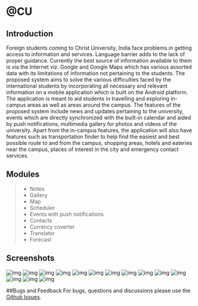 # @CU
## Introduction
Foreign students coming to Christ University, India face problems in getting access to information and services. Language barrier adds to the lack of proper guidance. Currently the best source of information available to them is via the Internet viz. Google and Google Maps which has various assorted data with its limitations of information not pertaining to the students.
The proposed system aims to solve the various difficulties faced by the international students by incorporating all necessary and relevant information on a mobile application which is built on the Android platform. The application is meant to aid students in travelling and exploring in-campus areas as well as areas around the campus. The features of the proposed system include news and updates pertaining to the university, events which are directly synchronized with the built-in calendar and aided by push notifications, multimedia gallery for photos and videos of the university. Apart from the in-campus features, the application will also have features such as transportation finder to help find the easiest and best possible route to and from the campus, shopping areas, hotels and eateries near the campus, places of interest in the city and emergency contact services. 
## Modules
> * Notes
> * Gallery
> * Map
> * Scheduler
> * Events with push notifications
> * Contacts
> * Currency coverter
> * Translator
> * Forecast

## Screenshots
![img](Images/Readme-01.jpg)
![img](Images/Readme-02.jpg)
![img](Images/Readme-03.jpg)
![img](Images/Readme-04.jpg)
![img](Images/Readme-05.jpg)
![img](Images/Readme-06.jpg)
![img](Images/Readme-07.jpg)
![img](Images/Readme-08.jpg)
![img](Images/Readme-09.jpg)
![img](Images/Readme-10.jpg)
![img](Images/Readme-11.jpg)
![img](Images/Readme-12.jpg)
![img](Images/Readme-13.jpg)
![img](Images/Readme-14.jpg)

##Bugs and Feedback
For bugs, questions and discussions please use the [Github Issues](https://github.com/aksh4y/CU/issues).
